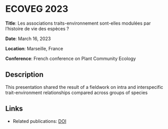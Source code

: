 # ECOVEG 2023

**Title**: Les associations traits-environnement sont-elles modulées par l’histoire de vie des espèces ?

**Date**: March 16, 2023

**Location**: Marseille, France

**Conference**: French conference on Plant Community Ecology

## Description
This presentation shared the result of a fieldwork on intra and interspecific trait-environment relationships compared across groups of species

## Links
- Related publications: [DOI](https://doi.org/10.1111/jvs.13211)
